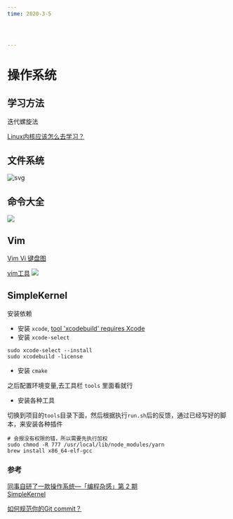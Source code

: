 ```yaml
---
time: 2020-3-5




---
```


# 

# 操作系统



## 学习方法

迭代螺旋法

[Linux内核应该怎么去学习？](https://www.zhihu.com/question/58121772/answer/391633955)

## 文件系统

![svg](https://en.wikipedia.org/wiki/Unix_filesystem#/media/File:Standard-unix-filesystem-hierarchy.svg)

## 命令大全

![](https://images2017.cnblogs.com/blog/798706/201709/798706-20170914122558125-1458864902.jpg)

## Vim

[Vim Vi 键盘图](https://blog.gomyck.com/posts/vimKeyboard/)

[vim工具](https://www.shuzhiduo.com/A/LPdo8rpGz3/)
![](https://bbsmax.ikafan.com/proxy/https/images2015.cnblogs.com/blog/689494/201604/689494-20160426231229127-1667718443.gif)

## SimpleKernel
安装依赖

- 安装 `xcode`, [tool 'xcodebuild' requires Xcode](https://github.com/nodejs/node-gyp/issues/569)
- 安装 `xcode-select`
```
sudo xcode-select --install
sudo xcodebuild -license

```
- 安装 `cmake`

之后配置环境变量,去工具栏 `tools` 里面看就行

- 安装各种工具

切换到项目的`tools`目录下面，然后根据执行`run.sh`后的反馈，通过已经写好的脚本，来安装各种插件

```
# 会报没有权限的错，所以需要先执行加权
sudo chmod -R 777 /usr/local/lib/node_modules/yarn 
brew install x86_64-elf-gcc
```




### 参考
[同事自研了一款操作系统—「编程杂感」第 2 期](https://mp.weixin.qq.com/s/aCPWLZ2IplqJYDlKm-yb0g)  
[SimpleKernel](https://github.com/Simple-XX/SimpleKernel.git)

[如何规范你的Git commit？](https://zhuanlan.zhihu.com/p/182553920)